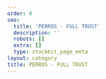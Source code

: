 ```yaml
---
order: 0
seo:
  title: 'PERROS - FULL TRUST'
  description: ''
  robots: []
  extra: []
  type: stackbit_page_meta
layout: category
title: PERROS - FULL TRUST
---
```

